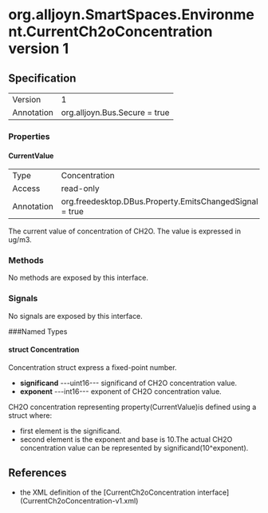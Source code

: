 # org.alljoyn.SmartSpaces.Environment.CurrentCh2oConcentration version 1

## Specification
|                   |                                   |
|-------------------|-----------------------------------|
| Version           | 1                                 |
| Annotation        | org.alljoyn.Bus.Secure = true     |

### Properties

#### CurrentValue

|                   |                                                         |
|-------------------|---------------------------------------------------------|
| Type              | Concentration                                           |
| Access            | read-only                                               |
| Annotation        | org.freedesktop.DBus.Property.EmitsChangedSignal = true |

The current value of concentration of CH2O.
The value is expressed in ug/m3.

### Methods

No methods are exposed by this interface.

### Signals

No signals are exposed by this interface.

###Named Types

#### struct Concentration

Concentration struct express a fixed-point number.
  * **significand**  ---uint16--- significand of CH2O concentration value.
  * **exponent**  ---int16--- exponent of CH2O concentration value.

CH2O concentration representing property(CurrentValue)is defined using a struct
where:
  * first element is the significand.
  * second element is the exponent and base is 10.The actual CH2O concentration
    value can be represented by significand(10^exponent).

## References

  * the XML definition of the [CurrentCh2oConcentration interface]
    (CurrentCh2oConcentration-v1.xml)

